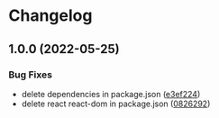 # Changelog

## 1.0.0 (2022-05-25)


### Bug Fixes

* delete dependencies in package.json ([e3ef224](https://github.com/18888628835/react-drag-resizable/commit/e3ef224d52ada7f5fc6d41eb3ed9dc74a7addbe6))
* delete react react-dom in package.json ([0826292](https://github.com/18888628835/react-drag-resizable/commit/0826292b6adfda33310badec39078646b7029a13))
